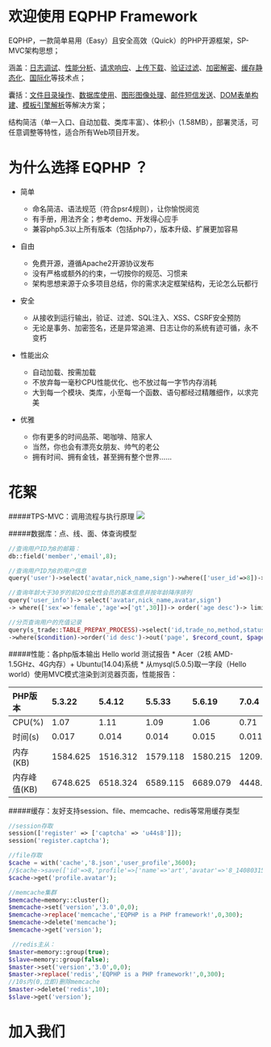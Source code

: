 欢迎使用 EQPHP Framework
===========================
EQPHP，一款简单易用（Easy）且安全高效（Quick）的PHP开源框架，SP-MVC架构思想；

涵盖：[日志调试](http://www.eqphp.com/file/manual/#22)、[性能分析](http://www.eqphp.com/file/manual/#22)、[请求响应](http://www.eqphp.com/file/manual/#16)、[上传下载](http://www.eqphp.com/file/manual/#25)、[验证过滤](http://www.eqphp.com/file/manual/#17)、[加密解密](http://www.eqphp.com/file/manual/#21)、[缓存静态化](http://www.eqphp.com/file/manual/#20)、[国际化](http://www.eqphp.com/file/manual/#28)等技术点；

囊括：[文件目录操作](http://www.eqphp.com/file/manual/#18)、[数据库使用](http://www.eqphp.com/file/manual/#15)、[图形图像处理](http://www.eqphp.com/file/manual/#21)、[邮件短信发送](http://www.eqphp.com/file/manual/#21)、[DOM表单构建](http://www.eqphp.com/file/manual/#19)、[模板引擎解析](http://www.eqphp.com/file/manual/#24)等解决方案；

结构简洁（单一入口、自动加载、类库丰富）、体积小（1.58MB），部署灵活，可任意调整等特性，适合所有Web项目开发。

为什么选择 EQPHP ？
===========================

* 简单
    * 命名简洁、语法规范（符合psr4规则），让你愉悦阅览
    * 有手册，用法齐全；参考demo、开发得心应手
    * 兼容php5.3以上所有版本（包括php7），版本升级、扩展更加容易

* 自由
    * 免费开源，遵循Apache2开源协议发布
    * 没有严格或额外的约束，一切按你的规范、习惯来
    * 架构思想来源于众多项目总结，你的需求决定框架结构，无论怎么玩都行

* 安全
    * 从接收到运行输出，验证、过滤、SQL注入、XSS、CSRF安全预防
    * 无论是事务、加密签名，还是异常追溯、日志让你的系统有迹可循，永不变朽

* 性能出众
    * 自动加载、按需加载
    * 不放弃每一毫秒CPU性能优化、也不放过每一字节内存消耗
    * 大到每一个模块、类库，小至每一个函数、语句都经过精雕细作，以求完美

* 优雅
    * 你有更多的时间品茶、喝咖啡、陪家人
    * 当然，你也会有漂亮女朋友、帅气的老公
    * 拥有时间、拥有金钱，甚至拥有整个世界……

花絮
===========================
#####TPS-MVC：调用流程与执行原理
![](http://www.eqphp.com/file/manual/image/eqphp_frame_relation.gif)

#####数据库：点、线、面、体查询模型
```php
//查询用户ID为8的邮箱：
db::field('member','email',8);

//查询用户ID为8的用户信息
query('user')->select('avatar,nick_name,sign')->where(['user_id'=>8])->out('record');

//查询年龄大于30岁的前20位女性会员的基本信息并按年龄降序排列
query('user_info')-> select('avatar,nick_name,avatar,sign')
-> where(['sex'=>'female','age'=>['gt',30]])-> order('age desc')-> limit(20)-> out('batch');

//分页查询用户的充值记录
query(s_trade::TABLE_PREPAY_PROCESS)->select('id,trade_no,method,status,amount,time')
->where($condition)->order('id desc')->out('page', $record_count, $page, $page_size);
```

#####性能：各php版本输出 Hello world 测试报告
    * Acer（2核 AMD-1.5GHz、4G内存）+ Ubuntu(14.04)系统
    * 从mysql(5.0.5)取一字段（Hello world）使用MVC模式渲染到浏览器页面，性能报告：

| PHP版本 | 5.3.22 | 5.4.12 | 5.5.33 | 5.6.19 | 7.0.4|
| :------ | :----- | :----- | :----- | :----- | :----|
|CPU(%) | 1.07 | 1.11 | 1.09 | 1.06 | 0.71|
|时间(s) | 0.017 | 0.014 | 0.014 | 0.015 | 0.011|
|内存(KB) | 1584.625 | 1516.312 | 1579.118 | 1580.215 | 1209.496|
|内存峰值(KB) | 6748.625 | 6518.324 | 6589.115 | 6689.079 | 4448.151|


#####缓存：友好支持session、file、memcache、redis等常用缓存类型
```php
//session存取
session(['register' => ['captcha' => 'u44s8']]);
session('register.captcha');

//file存取
$cache = with('cache','8.json','user_profile',3600);
//$cache->save(['id'=>8,'profile'=>['name'=>'art','avatar'=>'8_1408031532.gif']]);
$cache->get('profile.avatar');

//memcache集群
$memcache=memory::cluster();
$memcache->set('version','3.0',0,0);
$memcache->replace('memcache','EQPHP is a PHP framework!',0,300);
$memcache->delete('memcache');
$memcache->get('version');

 //redis主从：
$master=memory::group(true);
$slave=memory::group(false);
$master->set('version','3.0',0,0);
$master->replace('redis','EQPHP is a PHP framework!',0,300);
//10s内(0,立即)删除memcache
$master->delete('redis',10);
$slave->get('version');
```


加入我们
===========================
